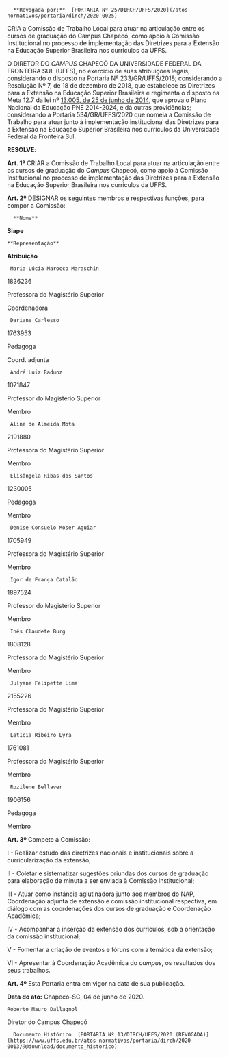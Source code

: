       **Revogada por:**  [PORTARIA Nº 25/DIRCH/UFFS/2020](/atos-normativos/portaria/dirch/2020-0025) 

   CRIA a Comissão de Trabalho Local para atuar na articulação entre os cursos de graduação do Campus Chapecó, como apoio à Comissão Institucional no processo de implementação das Diretrizes para a Extensão na Educação Superior Brasileira nos currículos da UFFS.  

O DIRETOR DO *CAMPUS* CHAPECÓ DA UNIVERSIDADE FEDERAL DA FRONTEIRA SUL (UFFS), no exercício de suas atribuições legais, considerando o disposto na Portaria Nº 233/GR/UFFS/2018; considerando a Resolução Nº 7, de 18 de dezembro de 2018, que estabelece as Diretrizes para a Extensão na Educação Superior Brasileira e regimenta o disposto na Meta 12.7 da lei nº [13.005, de 25 de junho de 2014](http://www.planalto.gov.br/ccivil_03/_ato2011-2014/2014/lei/l13005.htm), que aprova o Plano Nacional da Educação PNE 2014-2024, e dá outras providências; considerando a Portaria 534/GR/UFFS/2020 que nomeia a Comissão de Trabalho para atuar junto à implementação institucional das Diretrizes para a Extensão na Educação Superior Brasileira nos currículos da Universidade Federal da Fronteira Sul.

  

 **RESOLVE**:

  

 **Art. 1º** CRIAR a Comissão de Trabalho Local para atuar na articulação entre os cursos de graduação do *Campus* Chapecó, como apoio à Comissão Institucional no processo de implementação das Diretrizes para a Extensão na Educação Superior Brasileira nos currículos da UFFS.

  

 **Art. 2º** DESIGNAR os seguintes membros e respectivas funções, para compor a Comissão:

  

      **Nome**

   **Siape**

    **Representação**

   **Atribuição**

     Maria Lúcia Marocco Maraschin

   1836236

   Professora do Magistério Superior

   Coordenadora

     Dariane Carlesso

   1763953

   Pedagoga

   Coord. adjunta

     André Luiz Radunz 

   1071847

   Professor do Magistério Superior

   Membro

     Aline de Almeida Mota 

   2191880

   Professora do Magistério Superior

   Membro

     Elisângela Ribas dos Santos 

   1230005

   Pedagoga

   Membro

     Denise Consuelo Moser Aguiar 

   1705949

   Professora do Magistério Superior

   Membro

     Igor de França Catalão 

   1897524

   Professor do Magistério Superior

   Membro

     Inês Claudete Burg 

   1808128

   Professora do Magistério Superior

   Membro

     Julyane Felipette Lima 

   2155226

   Professora do Magistério Superior

   Membro

     LetÍcia Ribeiro Lyra 

   1761081

   Professora do Magistério Superior

   Membro

     Rozilene Bellaver

   1906156

   Pedagoga

   Membro

      

  

 **Art. 3º** Compete a Comissão:

 I - Realizar estudo das diretrizes nacionais e institucionais sobre a curricularização da extensão;

 II - Coletar e sistematizar sugestões oriundas dos cursos de graduação para elaboração de minuta a ser enviada à Comissão Institucional;

 III - Atuar como instância aglutinadora junto aos membros do NAP, Coordenação adjunta de extensão e comissão institucional respectiva, em diálogo com as coordenações dos cursos de graduação e Coordenação Acadêmica;

 IV - Acompanhar a inserção da extensão dos currículos, sob a orientação da comissão institucional;

 V - Fomentar a criação de eventos e fóruns com a temática da extensão;

 VI - Apresentar à Coordenação Acadêmica do *campus*, os resultados dos seus trabalhos.

  

 **Art. 4º** Esta Portaria entra em vigor na data de sua publicação.

   **Data do ato:** Chapecó-SC, 04 de junho de 2020.   
 

    Roberto Mauro Dallagnol   
 Diretor do Campus Chapecó 

      Documento Histórico  [PORTARIA Nº 13/DIRCH/UFFS/2020 (REVOGADA)](https://www.uffs.edu.br/atos-normativos/portaria/dirch/2020-0013/@@download/documento_historico)     
      
